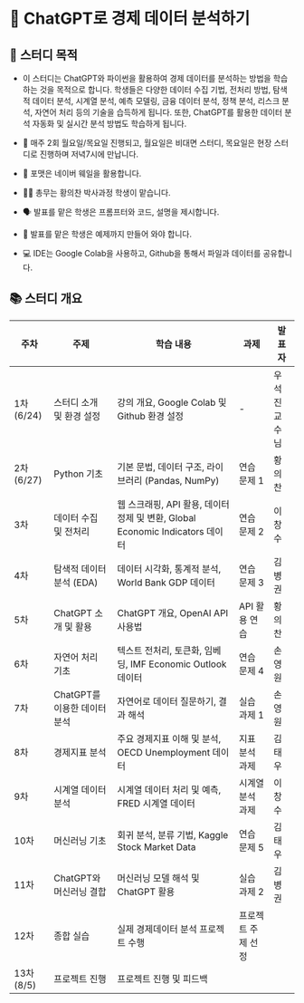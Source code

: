 # 💬 ChatGPT로 경제 데이터 분석하기

## 🎯 스터디 목적

- 이 스터디는 ChatGPT와 파이썬을 활용하여 경제 데이터를 분석하는 방법을 학습하는 것을 목적으로 합니다. 
학생들은 다양한 데이터 수집 기법, 전처리 방법, 탐색적 데이터 분석, 시계열 분석, 예측 모델링, 금융 데이터 분석, 정책 분석, 리스크 분석, 자연어 처리 등의 기술을 습득하게 됩니다. 
또한, ChatGPT를 활용한 데이터 분석 자동화 및 실시간 분석 방법도 학습하게 됩니다.

- 📅 매주 2회 월요일/목요일 진행되고, 월요일은 비대면 스터디, 목요일은 현장 스터디로 진행하며 저녁7시에 만납니다.

- 🛒 포맷은 네이버 웨일을 활용합니다. 
  
- 👨‍🏫 총무는 황의찬 박사과정 학생이 맡습니다.

- 🗣️ 발표를 맡은 학생은 프롬프터와 코드, 설명을 제시합니다.

- 📝 발표를 맡은 학생은 예제까지 만들어 와야 합니다. 

- 💻 IDE는 Google Colab을 사용하고, Github을 통해서 파일과 데이터를 공유합니다. 

## 📚 스터디 개요

| 주차 | 주제 | 학습 내용 | 과제 | 발표자 |
| --- | --- | --- | --- | --- |
| 1차(6/24) | 스터디 소개 및 환경 설정 | 강의 개요, Google Colab 및 Github 환경 설정 | - | 우석진교수님 |
| 2차(6/27) | Python 기초 | 기본 문법, 데이터 구조, 라이브러리 (Pandas, NumPy) | 연습 문제 1 | 황의찬 |
| 3차 | 데이터 수집 및 전처리 | 웹 스크래핑, API 활용, 데이터 정제 및 변환, Global Economic Indicators 데이터 | 연습 문제 2 | 이창수 |
| 4차 | 탐색적 데이터 분석 (EDA) | 데이터 시각화, 통계적 분석, World Bank GDP 데이터 | 연습 문제 3 | 김병권 |
| 5차 | ChatGPT 소개 및 활용 | ChatGPT 개요, OpenAI API 사용법 | API 활용 연습 | 황의찬 |
| 6차 | 자연어 처리 기초 | 텍스트 전처리, 토큰화, 임베딩, IMF Economic Outlook 데이터 | 연습 문제 4 | 손영원 |
| 7차 | ChatGPT를 이용한 데이터 분석 | 자연어로 데이터 질문하기, 결과 해석 | 실습 과제 1 | 손영원 |
| 8차 | 경제지표 분석 | 주요 경제지표 이해 및 분석, OECD Unemployment 데이터 | 지표 분석 과제 | 김태우 |
| 9차 | 시계열 데이터 분석 | 시계열 데이터 처리 및 예측, FRED 시계열 데이터 | 시계열 분석 과제 | 이창수 |
| 10차 | 머신러닝 기초 | 회귀 분석, 분류 기법, Kaggle Stock Market Data | 연습 문제 5 | 김태우 |
| 11차 | ChatGPT와 머신러닝 결합 | 머신러닝 모델 해석 및 ChatGPT 활용 | 실습 과제 2 | 김병권 |
| 12차 | 종합 실습 | 실제 경제데이터 분석 프로젝트 수행 | 프로젝트 주제 선정 |  |
| 13차(8/5) | 프로젝트 진행 | 프로젝트 진행 및 피드백 |  |  |
